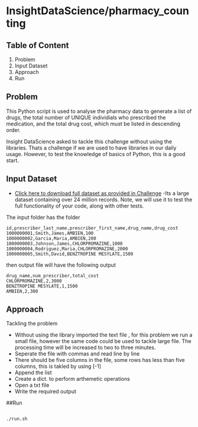 

# InsightDataScience/pharmacy_counting

## Table of Content

1) Problem
2) Input Dataset
3) Approach
4) Run


## Problem

This Python script is used to analyse the pharmacy data to generate a list of drugs, the total number of UNIQUE individials who prescribed the medication, and the total drug cost, which must be listed in descending order.

Insight DataScience asked to tackle this challenge without using the libraries. Thats a challenge if we are used to have libraries in our daily usage. However, to test the knowledge of basics of Python, this is a good start.


## Input Dataset

* [Click here to download full dataset as provided in Challenge](https://drive.google.com/file/d/1fxtTLR_Z5fTO-Y91BnKOQd6J0VC9gPO3/view) -Its a large dataset containing over 24 million records. Note, we will use it to test the full functionality of your code, along with other tests.

The input folder has the folder 

```
id,prescriber_last_name,prescriber_first_name,drug_name,drug_cost
1000000001,Smith,James,AMBIEN,100
1000000002,Garcia,Maria,AMBIEN,200
1000000003,Johnson,James,CHLORPROMAZINE,1000
1000000004,Rodriguez,Maria,CHLORPROMAZINE,2000
1000000005,Smith,David,BENZTROPINE MESYLATE,1500

```
then output file will have the following output
```
drug_name,num_prescriber,total_cost
CHLORPROMAZINE,2,3000
BENZTROPINE MESYLATE,1,1500
AMBIEN,2,300

```
## Approach

Tackling the problem 

* Without using the library imported the text file , for this problem we run a small file, however the same code could be used to tackle large file. The processing time will be increased to two to three minutes.
* Seperate the file with commas and read line by line
* There should be five columns in the file, some rows has less than five columns, this is takled by using [-1]
* Append the list
* Create a dict. to perform arthemetic operations
* Open a txt file
* Write the required output


##Run


```

./run.sh


```









